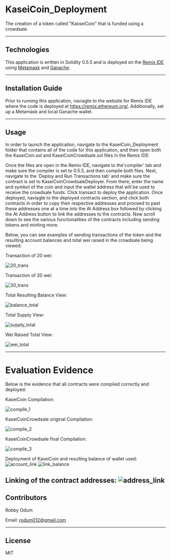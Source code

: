 # KaseiCoin_Deployment

The creation of a token called "KasseiCoin" that is funded using a crowdsale.

---

## Technologies

This application is written in Solidity 0.5.5 and is deployed on the [Remix IDE](https://remix.ethereum.org/) using [Metamask](https://metamask.io/) and [Ganache](https://trufflesuite.com/ganache/).

---

## Installation Guide

Prior to running this application, naviagte to the website for Remix IDE where the code is deployed at https://remix.ethereum.org/. Additionally, set up a Metamask and local Ganache wallet.

---

## Usage

In order to launch the application, navigate to the KaseiCoin_Deployment folder that contains all of the code for this application, and then open both the KaseiCoin.sol and KaseiCoinCrowdsale.sol files in the Remix IDE:


Once the files are open in the Remix IDE, navigate to the'compiler' tab and make sure the compiler is set to 0.5.5, and then compile both files. Next, navigate to the 'Deploy and Run Transactions tab' and make sure the contract is set to KaseiCoinCrowdsaleDeployer. From there, enter the name and symbol of the coin and input the wallet address that will be used to receive the crowdsale funds. Click transact to deploy the application. Once deployed, naviagte to the deployed contracts section, and click both contracts in order to copy their respective addresses and proceed to past these addresses one at a time into the At Address box followed by clicking the At Address button to link the addresses to the contracts. Now scroll down to see the various functionalities of the contracts including sending tokens and minting more.

Below, you can see examples of sending transactions of the token and the resulting account balances and total wei raised in the crowdsale being viewed: 

Transaction of 20 wei:

![20_trans](Images/20_trans.png)

Transaction of 30 wei:

![30_trans](Images/30_trans.png)

Total Resulting Balance View:

![balance_total](Images/balance_total.png)

Total Supply View:

![supply_total](Images/supply_total.png)

Wei Raised Total View:

![wei_total](Images/wei_total.png)

---

# Evaluation Evidence 

Below is the evidence that all contracts were compiled correctly and deployed:

KaseiCoin Compilation:

![compile_1](Images/compile_1.png)

KaseiCoinCrowdsale original Compilation:

![compile_2](Images/compile_2.png)

KaseiCoinCrowdsale final Compilation:

![compile_3](Images/compile_3.png)

Deployment of KaseiCoin and resulting balance of wallet used:
![account_link](Images/account_link.png)
![link_balance](Images/link_balance.png)

Linking of the contract addresses:
![address_link](Images/address_link.png)
---

## Contributors

Robby Odum

Email: rodum012@gmail.com

---

## License

MIT


